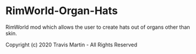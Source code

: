 # RimWorld-Organ-Hats
RimWorld mod which allows the user to create hats out of organs other than skin.

Copyright (c) 2020 Travis Martin - All Rights Reserved
